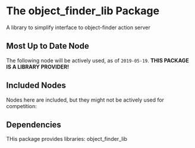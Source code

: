 # The object_finder_lib Package

A library to simplify interface to object-finder action server

## Most Up to Date Node

The following node will be actively used, as of `2019-05-19`.
**THIS PACKAGE IS A LIBRARY PROVIDER!**

## Included Nodes

Nodes here are included, but they might not be actively used for competition:

## Dependencies

THis package provides libraries: object_finder_lib
